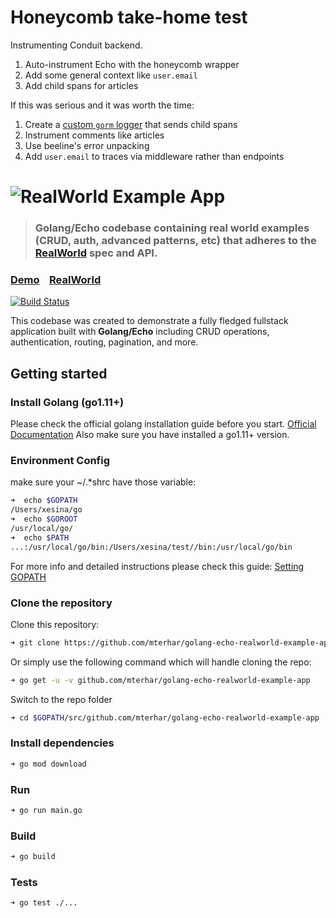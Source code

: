 # Honeycomb take-home test

Instrumenting Conduit backend.

1. Auto-instrument Echo with the honeycomb wrapper
1. Add some general context like `user.email`
1. Add child spans for articles

If this was serious and it was worth the time: 

1. Create a [custom `gorm` logger](https://gorm.io/docs/logger.html#Customize-Logger) that sends child spans
1. Instrument comments like articles
1. Use beeline's error unpacking
1. Add `user.email` to traces via middleware rather than endpoints

# ![RealWorld Example App](logo.png)

> ### Golang/Echo codebase containing real world examples (CRUD, auth, advanced patterns, etc) that adheres to the [RealWorld](https://github.com/gothinkster/realworld) spec and API.

### [Demo](https://github.com/gothinkster/realworld)&nbsp;&nbsp;&nbsp;&nbsp;[RealWorld](https://github.com/gothinkster/realworld)

[![Build Status](https://travis-ci.org/xesina/golang-echo-realworld-example-app.svg?branch=master)](https://travis-ci.org/xesina/golang-echo-realworld-example-app)

This codebase was created to demonstrate a fully fledged fullstack application built with **Golang/Echo** including CRUD operations, authentication, routing, pagination, and more.

## Getting started

### Install Golang (go1.11+)

Please check the official golang installation guide before you start. [Official Documentation](https://golang.org/doc/install)
Also make sure you have installed a go1.11+ version.

### Environment Config

make sure your ~/.*shrc have those variable:

```bash
➜  echo $GOPATH
/Users/xesina/go
➜  echo $GOROOT
/usr/local/go/
➜  echo $PATH
...:/usr/local/go/bin:/Users/xesina/test//bin:/usr/local/go/bin
```

For more info and detailed instructions please check this guide: [Setting GOPATH](https://github.com/golang/go/wiki/SettingGOPATH)

### Clone the repository

Clone this repository:

```bash
➜ git clone https://github.com/mterhar/golang-echo-realworld-example-app.git
```

Or simply use the following command which will handle cloning the repo:

```bash
➜ go get -u -v github.com/mterhar/golang-echo-realworld-example-app
```

Switch to the repo folder

```bash
➜ cd $GOPATH/src/github.com/mterhar/golang-echo-realworld-example-app
```

### Install dependencies

```bash
➜ go mod download
```

### Run

```bash
➜ go run main.go
```

### Build

```bash
➜ go build
```

### Tests

```bash
➜ go test ./...
```
